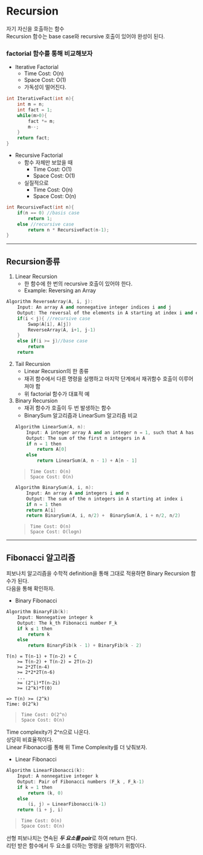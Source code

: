 # Recursion
자기 자신을 호출하는 함수    
Recursion 함수는 base case와 recursive 호출이 있어야 완성이 된다.
### factorial 함수를 통해 비교해보자
* Iterative Factorial
    * Time Cost: O(n)
    * Space Cost: O(1)
    * 가독성이 떨어진다.
```c++
int IterativeFact(int n){
    int m = n;
    int fact = 1;
    while(m>0){
        fact *= m;
        m--;
    }
    return fact;
}
```
* Recursive Factorial
    * 함수 자체만 보았을 때
        * Time Cost: O(1)
        * Space Cost: O(1)
    * 실질적으로
        * Time Cost: O(n)
        * Space Cost: O(n)
```c++
int RecursiveFact(int n){
    if(n == 0) //basis case
        return 1; 
    else //recursive case
        return n * RecursiveFact(n-1);
}
```
***
## Recursion종류
1. Linear Recursion
    * 한 함수에 한 번의 recursive 호출이 있어야 한다.
    * Example: Reversing an Array
```c++
Algorithm ReverseArray(A, i, j):
    Input: An array A and nonnegative integer indices i and j
    Output: The reversal of the elements in A starting at index i and ending at j
    if(i < j){ //recursive case
        Swap(A[i], A[j])
        ReverseArray(A, i+1, j-1)
    }
    else if(i >= j)//base case
        return
    return
```

2. Tail Recursion
    * Linear Recursion의 한 종류
    * 재귀 함수에서 다른 명령을 실행하고 마지막 단계에서 재귀함수 호출이 이루어져야 함
    * 위 factorial 함수가 대표적 예
3. Binary Recursion
    * 재귀 함수가 호출이 두 번 발생하는 함수
    * BinarySum 알고리즘과 LinearSum 알고리즘 비교
    ```c++
    Algorithm LinearSum(A, n):
        Input: A integer array A and an integer n = 1, such that A has at least n elements
        Output: The sum of the first n integers in A
        if n = 1 then
            return A[0]
        else
            return LinearSum(A, n - 1) + A[n - 1]
    ```
    > `Time Cost: O(n)`   
    > `Space Cost: O(n)`
    ```c++
    Algorithm BinarySum(A, i, n):
        Input: An array A and integers i and n
        Output: The sum of the n integers in A starting at index i
        if n = 1 then
        return A[i]
        return BinarySum(A, i, n/2) +  BinarySum(A, i + n/2, n/2)
    ```
    > `Time Cost: O(n)`   
    > `Space Cost: O(logn)`
***
## Fibonacci 알고리즘
피보나치 알고리즘을 수학적 definition을 통해 그대로 적용하면 Binary Recursion 함수가 된다.    
다음을 통해 확인하자.
* Binary Fibonacci
```c++
Algorithm BinaryFib(k):
    Input: Nonnegative integer k
    Output: The k_th Fibonacci number F_k
    if k ≤ 1 then
        return k
    else
        return BinaryFib(k - 1) + BinaryFib(k - 2)
```
```
T(n) = T(n-1) + T(n-2) + C
    >= T(n-2) + T(n-2) = 2T(n-2)
    >= 2*2T(n-4)
    >= 2*2*2T(n-6)
    ...
    >= (2^i)*T(n-2i)
    >= (2^k)*T(0)
    
=> T(n) >= (2^k)
Time: O(2^k)
```
> `Time Cost: O(2^n)`   
> `Space Cost: O(n)`

Time complexity가 2^n으로 나온다.    
상당히 비효율적이다.    
Linear Fibonacci를 통해 위 Time Complexity를 더 낮춰보자.
* Linear Fibonacci
```c++
Algorithm LinearFibonacci(k):
    Input: A nonnegative integer k
    Output: Pair of Fibonacci numbers (F_k , F_k-1)
    if k = 1 then
        return (k, 0)
    else
        (i, j) = LinearFibonacci(k-1)
    return (i + j, i)
```
> `Time Cost: O(n)`   
> `Space Cost: O(n)`

선형 피보나치는 연속된 ***두 요소를 pair***로 하여 return 한다.    
리턴 받은 함수에서 두 요소를 더하는 명령을 실행하기 위함이다.
